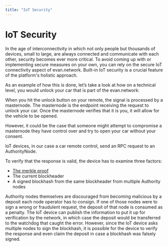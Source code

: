 ```yaml
---
title: "IoT Security"
---
```

# IoT Security 

In the age of interconnectivity in which not only people but thousands of devices, small to large, are always connected and communicate with each other, security becomes ever more critical. 
To avoid coming up with or implementing secure measures on your own, you can rely on the secure IoT connectivity aspect of evan.network. 
Built-in IoT security is a crucial feature of the platform's holistic approach.

As an example of how this is done, let’s take a look at how on a technical level, you would unlock your car that is part of the evan.network:

When you hit the unlock button on your remote, the signal is processed by a masternode. The masternode is the endpoint receiving the request to unlock your car. Once the masternode verifies that it is you, it will allow for the vehicle to be opened.

However, it could be the case that someone might attempt to compromise a masternode they have control over and try to open your car without your consent. 


IoT devices, in our case a car remote control, send an RPC request to an AuthorityNode.

To verify that the response is valid, the device has to examine three factors:

*	[The merkle proof](https://medium.com/byzantine-studio/blockchain-fundamentals-what-is-a-merkle-tree-d44c529391d7)
*	The current blockheader
*	A signed blockhash from the same blockheader from multiple Authority nodes 

Authority nodes themselves are discouraged from becoming malicious by a deposit each node operator has to consign. If one of those nodes were to sign a wrong or fraudulent request, the deposit of that node is consumed as a penalty. 
The IoT device can publish the information to put it up for verification by the network, in which case the deposit would be transferred to the watchdog that caught the error.
However, since the IoT device asks multiple nodes to sign the blockhash, it is possible for the device to verify the response and even claim the deposit in case a blockhash was falsely signed.



